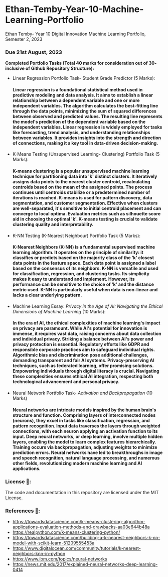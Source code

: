 # Ethan-Temby-Year-10-Machine-Learning-Portfolio
Ethan Temby- Year 10 Digital Innovation Machine Learning Portfolio, Semester 2, 2023

### Due 21st August, 2023

**Completed Portfolio Tasks (Total 40 marks for consideration out of 30- inclusive of Github Repository Structure):**

- Linear Regression Portfolio Task- Student Grade Predictor (5 Marks):
  #### Linear regression is a foundational statistical method used in predictive modeling and data analysis. It aims to establish a linear relationship between a dependent variable and one or more independent variables. The algorithm calculates the best-fitting line through the data points, minimizing the sum of squared differences between observed and predicted values. The resulting line represents the model's prediction of the dependent variable based on the independent variables. Linear regression is widely employed for tasks like forecasting, trend analysis, and understanding relationships between variables. It provides insights into the strength and direction of connections, making it a key tool in data-driven decision-making.

- K-Means Testing (Unsupervised Learning- Clustering) Portfolio Task (5 Marks):
  #### K-means clustering is a popular unsupervised machine learning technique for partitioning data into 'k' distinct clusters. It iteratively assigns data points to the nearest cluster centroid, recalculating centroids based on the mean of the assigned points. The process continues until centroids stabilize or a predetermined number of iterations is reached. K-means is used for pattern discovery, data segmentation, and customer segmentation. Effective when clusters are well-separated, it's sensitive to initial centroid placement and can converge to local optima. Evaluation metrics such as silhouette score aid in choosing the optimal 'k'. K-means testing is crucial to validate clustering quality and interpretability.

- K-NN Testing (K-Nearest Neighbour) Portfolio Task (5 Marks):
  #### K-Nearest Neighbors (K-NN) is a fundamental supervised machine learning algorithm. It operates on the principle of similarity: it classifies or predicts based on the majority class of the 'k' closest data points in the feature space. Each data point is assigned a label based on the consensus of its neighbors. K-NN is versatile and used for classification, regression, and clustering tasks. Its simplicity makes it easy to understand and implement. However, its performance can be sensitive to the choice of 'k' and the distance metric used. K-NN is particularly useful when data is non-linear and lacks a clear underlying pattern.

- Machine Learning Essay: _Privacy in the Age of AI: Navigating the Ethical Dimensions of Machine Learning_ (10 Marks):
  #### In the era of AI, the ethical complexities of machine learning's impact on privacy are paramount. While AI's potential for innovation is immense, it requires vast data, raising concerns about data collection and individual privacy. Striking a balance between AI's power and privacy protection is essential. Regulatory efforts like GDPR and responsible corporate practices aim to safeguard individual rights. Algorithmic bias and discrimination pose additional challenges, demanding transparent and fair AI systems. Privacy-preserving AI techniques, such as federated learning, offer promising solutions. Empowering individuals through digital literacy is crucial. Navigating these complexities ensures ethical AI integration, respecting both technological advancement and personal privacy.

- Neural Network Portfolio Task- _Activation and Backpropagation_ (10 Marks)
    #### Neural networks are intricate models inspired by the human brain's structure and function. Comprising layers of interconnected nodes (neurons), they excel in tasks like classification, regression, and pattern recognition. Input data traverses the layers through weighted connections, with each neuron applying an activation function to its input. Deep neural networks, or deep learning, involve multiple hidden layers, enabling the model to learn complex features hierarchically. Training occurs via backpropagation, adjusting weights to minimize prediction errors. Neural networks have led to breakthroughs in image and speech recognition, natural language processing, and numerous other fields, revolutionizing modern machine learning and AI applications.

### License 🪪:

The code and documentation in this repository are licensed under the MIT License.

### References 📄:

- https://towardsdatascience.com/k-means-clustering-algorithm-applications-evaluation-methods-and-drawbacks-aa03e644b48a
- https://realpython.com/k-means-clustering-python/
- https://towardsdatascience.com/building-a-k-nearest-neighbors-k-nn-model-with-scikit-learn-51209555453a
- https://www.digitalocean.com/community/tutorials/k-nearest-neighbors-knn-in-python
- https://www.ibm.com/topics/neural-networks
- https://news.mit.edu/2017/explained-neural-networks-deep-learning-0414
